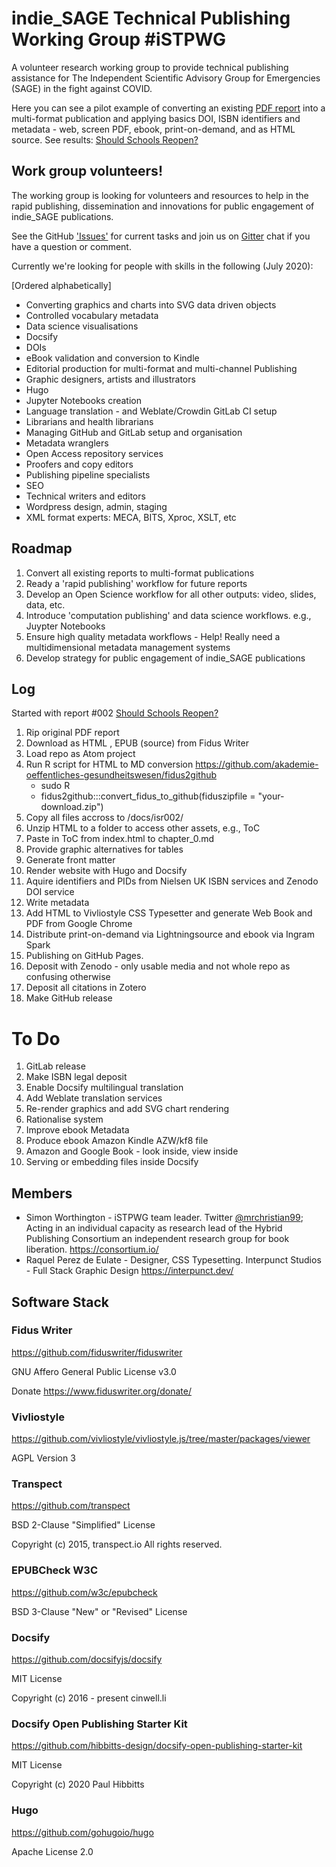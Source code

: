# indie_SAGE Technical Publishing Working Group #iSTPWG

A volunteer research working group to provide technical publishing assistance for The Independent Scientific Advisory Group for Emergencies (SAGE) in the fight against COVID.

Here you can see a pilot example of converting an existing [PDF report](https://www.independentsage.org/wp-content/uploads/2020/05/Independent-Sage-Brief-Report-on-Schools.pdf) into a multi-format publication and applying basics DOI, ISBN identifiers and metadata - web, screen PDF, ebook, print-on-demand, and as HTML source. See results: [Should Schools Reopen?](https://independent-sage.github.io/Should-Schools-Reopen/#/)

## Work group volunteers!

The working group is looking for volunteers and resources to help in the rapid publishing, dissemination and innovations for public engagement of indie_SAGE publications.

See the GitHub ['Issues'](https://github.com/Independent-SAGE/Technical-Publishing-Working-Group/issues) for current tasks and join us on [Gitter](https://gitter.im/indie_SAGE/TPWG) chat if you have a question or comment.

Currently we're looking for people with skills in the following (July 2020):

[Ordered alphabetically]

  - Converting graphics and charts into SVG data driven objects
  - Controlled vocabulary metadata
  - Data science visualisations
  - Docsify
  - DOIs
  - eBook validation and conversion to Kindle
  - Editorial production for multi-format and multi-channel Publishing
  - Graphic designers, artists and illustrators
  - Hugo
  - Jupyter Notebooks creation
  - Language translation - and Weblate/Crowdin GitLab CI setup
  - Librarians and health librarians
  - Managing GitHub and GitLab setup and organisation
  - Metadata wranglers
  - Open Access repository services
  - Proofers and copy editors
  - Publishing pipeline specialists
  - SEO
  - Technical writers and editors
  - Wordpress design, admin, staging
  - XML format experts: MECA, BITS, Xproc, XSLT, etc

## Roadmap

  1. Convert all existing reports to multi-format publications
  2. Ready a 'rapid publishing' workflow for future reports
  3. Develop an Open Science workflow for all other outputs: video, slides, data, etc.
  4. Introduce 'computation publishing' and data science workflows. e.g., Juypter Notebooks
  5. Ensure high quality metadata workflows - Help! Really need a multidimensional metadata management systems
  6. Develop strategy for public engagement of indie_SAGE publications

## Log

Started with report #002 [Should Schools Reopen?](https://independent-sage.github.io/Should-Schools-Reopen/#/)

1. Rip original PDF report
1. Download as HTML , EPUB (source) from Fidus Writer
1. Load repo as Atom project
1. Run R script for HTML to MD conversion https://github.com/akademie-oeffentliches-gesundheitswesen/fidus2github
   - sudo R
   - fidus2github:::convert_fidus_to_github(fiduszipfile = "your-download.zip")
1. Copy all files accross to /docs/isr002/
1. Unzip HTML to a folder to access other assets, e.g., ToC
1. Paste in ToC from index.html to chapter_0.md
1. Provide graphic alternatives for tables
1. Generate front matter
1. Render website with Hugo and Docsify
1. Aquire identifiers and PIDs from Nielsen UK ISBN services and Zenodo DOI service
1. Write metadata
1. Add HTML to Vivliostyle CSS Typesetter and generate Web Book and PDF from Google Chrome
1. Distribute print-on-demand via Lightningsource and ebook via Ingram Spark
1. Publishing on GitHub Pages.
1. Deposit with Zenodo - only usable media and not whole repo as confusing otherwise
1. Deposit all citations in Zotero
1. Make GitHub release

# To Do

 1. GitLab release
 1. Make ISBN legal deposit
 1. Enable Docsify multilingual translation
 1. Add Weblate translation services
 1. Re-render graphics and add SVG chart rendering
 1. Rationalise system
 1. Improve ebook Metadata
 1. Produce ebook Amazon Kindle AZW/kf8 file
 1. Amazon and Google Book - look inside, view inside
 1. Serving or embedding files inside Docsify

## Members

  - Simon Worthington - iSTPWG team leader. Twitter [@mrchristian99](https://twitter.com/mrchristian99); Acting in an individual capacity as research lead of the Hybrid Publishing Consortium an independent research group for book liberation. https://consortium.io/
  - Raquel Perez de Eulate - Designer, CSS Typesetting. Interpunct Studios - Full Stack Graphic Design https://interpunct.dev/

  ## Software Stack

  ### Fidus Writer

  https://github.com/fiduswriter/fiduswriter

  GNU Affero General Public License v3.0

  Donate https://www.fiduswriter.org/donate/

  ### Vivliostyle

  https://github.com/vivliostyle/vivliostyle.js/tree/master/packages/viewer

  AGPL Version 3

  ### Transpect

  https://github.com/transpect

  BSD 2-Clause "Simplified" License

  Copyright (c) 2015, transpect.io All rights reserved.

  ### EPUBCheck W3C

  https://github.com/w3c/epubcheck

  BSD 3-Clause "New" or "Revised" License

  ### Docsify

  https://github.com/docsifyjs/docsify

  MIT License

  Copyright (c) 2016 - present cinwell.li

  ### Docsify Open Publishing Starter Kit

  https://github.com/hibbitts-design/docsify-open-publishing-starter-kit

  MIT License

  Copyright (c) 2020 Paul Hibbitts

  ### Hugo

  https://github.com/gohugoio/hugo

  Apache License 2.0
